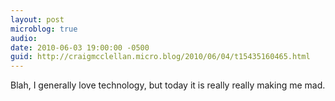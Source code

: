```yaml
---
layout: post
microblog: true
audio: 
date: 2010-06-03 19:00:00 -0500
guid: http://craigmcclellan.micro.blog/2010/06/04/t15435160465.html
---
```

Blah, I generally love technology, but today it is really really making me mad.
